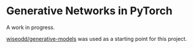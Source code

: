# Generative Networks in PyTorch

A work in progress.

[wiseodd/generative-models](https://github.com/wiseodd/generative-models) was used as a starting point for this project.
